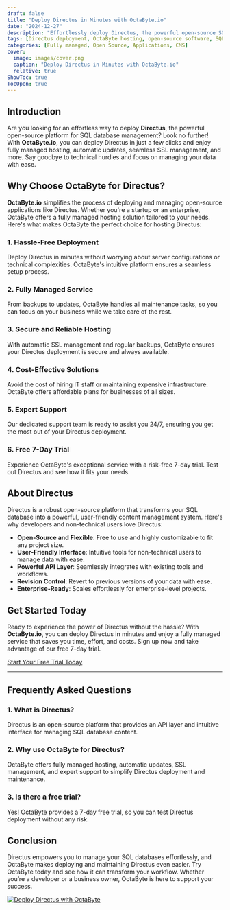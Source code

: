 ```yaml
---
draft: false
title: "Deploy Directus in Minutes with OctaByte.io"
date: "2024-12-27"
description: "Effortlessly deploy Directus, the powerful open-source SQL database management platform, with OctaByte.io. Enjoy fully managed hosting, automatic updates, and expert support. Try for free today!"
tags: [Directus deployment, OctaByte hosting, open-source software, SQL database management, managed hosting, Directus features, OctaByte free trial, deploy Directus, secure hosting, SSL management]
categories: [Fully managed, Open Source, Applications, CMS]
cover:
  image: images/cover.png
  caption: "Deploy Directus in Minutes with OctaByte.io"
  relative: true
ShowToc: true
TocOpen: true
---
```

## Introduction

Are you looking for an effortless way to deploy **Directus**, the powerful open-source platform for SQL database management? Look no further! With **OctaByte.io**, you can deploy Directus in just a few clicks and enjoy fully managed hosting, automatic updates, seamless SSL management, and more. Say goodbye to technical hurdles and focus on managing your data with ease.

## Why Choose OctaByte for Directus?

**OctaByte.io** simplifies the process of deploying and managing open-source applications like Directus. Whether you're a startup or an enterprise, OctaByte offers a fully managed hosting solution tailored to your needs. Here's what makes OctaByte the perfect choice for hosting Directus:

### 1. Hassle-Free Deployment
Deploy Directus in minutes without worrying about server configurations or technical complexities. OctaByte's intuitive platform ensures a seamless setup process.

### 2. Fully Managed Service
From backups to updates, OctaByte handles all maintenance tasks, so you can focus on your business while we take care of the rest.

### 3. Secure and Reliable Hosting
With automatic SSL management and regular backups, OctaByte ensures your Directus deployment is secure and always available.

### 4. Cost-Effective Solutions
Avoid the cost of hiring IT staff or maintaining expensive infrastructure. OctaByte offers affordable plans for businesses of all sizes.

### 5. Expert Support
Our dedicated support team is ready to assist you 24/7, ensuring you get the most out of your Directus deployment.

### 6. Free 7-Day Trial
Experience OctaByte's exceptional service with a risk-free 7-day trial. Test out Directus and see how it fits your needs.

## About Directus

Directus is a robust open-source platform that transforms your SQL database into a powerful, user-friendly content management system. Here's why developers and non-technical users love Directus:

- **Open-Source and Flexible**: Free to use and highly customizable to fit any project size.
- **User-Friendly Interface**: Intuitive tools for non-technical users to manage data with ease.
- **Powerful API Layer**: Seamlessly integrates with existing tools and workflows.
- **Revision Control**: Revert to previous versions of your data with ease.
- **Enterprise-Ready**: Scales effortlessly for enterprise-level projects.

## Get Started Today

Ready to experience the power of Directus without the hassle? With **OctaByte.io**, you can deploy Directus in minutes and enjoy a fully managed service that saves you time, effort, and costs. Sign up now and take advantage of our free 7-day trial.

[Start Your Free Trial Today](https://octabyte.io)

---

## Frequently Asked Questions

### 1. What is Directus?
Directus is an open-source platform that provides an API layer and intuitive interface for managing SQL database content.

### 2. Why use OctaByte for Directus?
OctaByte offers fully managed hosting, automatic updates, SSL management, and expert support to simplify Directus deployment and maintenance.

### 3. Is there a free trial?
Yes! OctaByte provides a 7-day free trial, so you can test Directus deployment without any risk.

## Conclusion

Directus empowers you to manage your SQL databases effortlessly, and OctaByte makes deploying and maintaining Directus even easier. Try OctaByte today and see how it can transform your workflow. Whether you’re a developer or a business owner, OctaByte is here to support your success.

[![Deploy Directus with OctaByte](/images/deploy-on-octabyte.png)](https://octabyte.io/fully-managed-open-source-services/applications/cms/directus)
